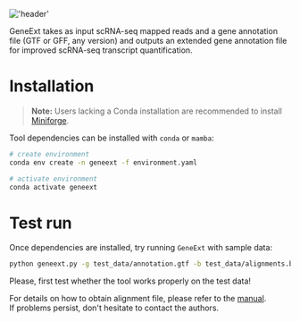 !['header'](./img/logo.png)

GeneExt takes as input scRNA-seq mapped reads and a gene annotation file (GTF or GFF, any version) and outputs an extended gene annotation file for improved scRNA-seq transcript quantification.

# Installation  
> **Note:** Users lacking a Conda installation are recommended to install [Miniforge](https://github.com/conda-forge/miniforge#miniforge).

Tool dependencies can be installed with `conda` or `mamba`:

```bash
# create environment
conda env create -n geneext -f environment.yaml

# activate environment
conda activate geneext
```

# Test run
Once dependencies are installed, try running `GeneExt` with sample data:

```bash
python geneext.py -g test_data/annotation.gtf -b test_data/alignments.bam -o result.gtf --peak_perc 0
```

Please, first test whether the tool works properly on the test data! 

For details on how to obtain alignment file, please refer to the [manual](Manual.md).   
If problems persist, don't hesitate to contact the authors.
